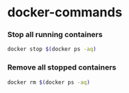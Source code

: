 # docker-commands


### Stop all running containers
```bash
docker stop $(docker ps -aq)
```

### Remove all stopped containers
```bash
docker rm $(docker ps -aq)
```
